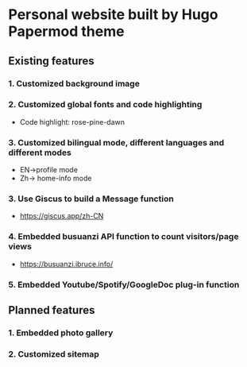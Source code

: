 # Personal website built by Hugo Papermod theme
## Existing features
### 1. Customized background image
### 2. Customized global fonts and code highlighting
- Code highlight: rose-pine-dawn
### 3. Customized bilingual mode, different languages ​​and different modes
- EN->profile mode
- Zh-> home-info mode
### 3. Use Giscus to build a Message function
- https://giscus.app/zh-CN
### 4. Embedded busuanzi API function to count visitors/page views
- https://busuanzi.ibruce.info/
### 5. Embedded Youtube/Spotify/GoogleDoc plug-in function

## Planned features
### 1. Embedded photo gallery
### 2. Customized sitemap

